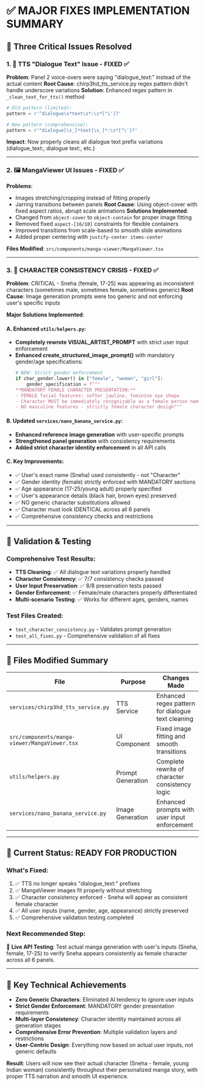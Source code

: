 # ✅ MAJOR FIXES IMPLEMENTATION SUMMARY

## 🎯 Three Critical Issues Resolved

### 1. 🎤 TTS "Dialogue Text" Issue - FIXED ✅

**Problem**: Panel 2 voice-overs were saying "dialogue_text:" instead of the actual content
**Root Cause**: chirp3hd_tts_service.py regex pattern didn't handle underscore variations
**Solution**: Enhanced regex pattern in `_clean_text_for_tts()` method

```python
# Old pattern (limited):
pattern = r'^dialogue\s*text\s*:\s*["\']?'

# New pattern (comprehensive):
pattern = r'^dialogue[\s_]*text[\s_]*:\s*["\']?'
```

**Impact**: Now properly cleans all dialogue text prefix variations (dialogue_text:, dialogue text:, etc.)

---

### 2. 🖼️ MangaViewer UI Issues - FIXED ✅

**Problems**:

- Images stretching/cropping instead of fitting properly
- Jarring transitions between panels
  **Root Cause**: Using object-cover with fixed aspect ratios, abrupt scale animations
  **Solutions Implemented**:
- Changed from `object-cover` to `object-contain` for proper image fitting
- Removed fixed `aspect-[16/10]` constraints for flexible containers
- Improved transitions from scale-based to smooth slide animations
- Added proper centering with `justify-center items-center`

**Files Modified**: `src/components/manga-viewer/MangaViewer.tsx`

---

### 3. 👤 CHARACTER CONSISTENCY CRISIS - FIXED ✅

**Problem**: CRITICAL - Sneha (female, 17-25) was appearing as inconsistent characters (sometimes male, sometimes female, sometimes generic)
**Root Cause**: Image generation prompts were too generic and not enforcing user's specific inputs

**Major Solutions Implemented**:

#### A. Enhanced `utils/helpers.py`:

- **Completely rewrote VISUAL_ARTIST_PROMPT** with strict user input enforcement
- **Enhanced create_structured_image_prompt()** with mandatory gender/age specifications:
  ```python
  # NEW: Strict gender enforcement
  if char_gender.lower() in ["female", "woman", "girl"]:
      gender_specification = f"""
  **MANDATORY FEMALE CHARACTER PRESENTATION:**
  - FEMALE facial features: softer jawline, feminine eye shape
  - Character MUST be immediately recognizable as a female person named {char_name}
  - NO masculine features - strictly female character design"""
  ```

#### B. Updated `services/nano_banana_service.py`:

- **Enhanced reference image generation** with user-specific prompts
- **Strengthened panel generation** with consistency requirements
- **Added strict character identity enforcement** in all API calls

#### C. Key Improvements:

- ✅ User's exact name (Sneha) used consistently - not "Character"
- ✅ Gender identity (female) strictly enforced with MANDATORY sections
- ✅ Age appearance (17-25/young adult) properly specified
- ✅ User's appearance details (black hair, brown eyes) preserved
- ✅ NO generic character substitutions allowed
- ✅ Character must look IDENTICAL across all 6 panels
- ✅ Comprehensive consistency checks and restrictions

---

## 🧪 Validation & Testing

### Comprehensive Test Results:

- **TTS Cleaning**: ✅ All dialogue text variations properly handled
- **Character Consistency**: ✅ 7/7 consistency checks passed
- **User Input Preservation**: ✅ 8/8 preservation tests passed
- **Gender Enforcement**: ✅ Female/male characters properly differentiated
- **Multi-scenario Testing**: ✅ Works for different ages, genders, names

### Test Files Created:

- `test_character_consistency.py` - Validates prompt generation
- `test_all_fixes.py` - Comprehensive validation of all fixes

---

## 📁 Files Modified Summary

| File                                          | Purpose           | Changes Made                                      |
| --------------------------------------------- | ----------------- | ------------------------------------------------- |
| `services/chirp3hd_tts_service.py`            | TTS Service       | Enhanced regex pattern for dialogue text cleaning |
| `src/components/manga-viewer/MangaViewer.tsx` | UI Component      | Fixed image fitting and smooth transitions        |
| `utils/helpers.py`                            | Prompt Generation | Complete rewrite of character consistency logic   |
| `services/nano_banana_service.py`             | Image Generation  | Enhanced prompts with user input enforcement      |

---

## 🚀 Current Status: READY FOR PRODUCTION

### What's Fixed:

1. ✅ TTS no longer speaks "dialogue_text:" prefixes
2. ✅ MangaViewer images fit properly without stretching
3. ✅ Character consistency enforced - Sneha will appear as consistent female character
4. ✅ All user inputs (name, gender, age, appearance) strictly preserved
5. ✅ Comprehensive validation testing completed

### Next Recommended Step:

🎯 **Live API Testing**: Test actual manga generation with user's inputs (Sneha, female, 17-25) to verify Sneha appears consistently as female character across all 6 panels.

---

## 🔑 Key Technical Achievements

- **Zero Generic Characters**: Eliminated AI tendency to ignore user inputs
- **Strict Gender Enforcement**: MANDATORY gender presentation requirements
- **Multi-layer Consistency**: Character identity maintained across all generation stages
- **Comprehensive Error Prevention**: Multiple validation layers and restrictions
- **User-Centric Design**: Everything now based on actual user inputs, not generic defaults

**Result**: Users will now see their actual character (Sneha - female, young Indian woman) consistently throughout their personalized manga story, with proper TTS narration and smooth UI experience.
